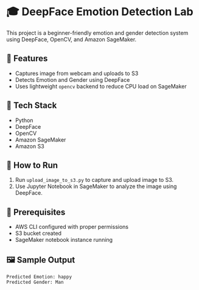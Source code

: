 # 🎓 DeepFace Emotion Detection Lab

This project is a beginner-friendly emotion and gender detection system using DeepFace, OpenCV, and Amazon SageMaker.

## 📌 Features
- Captures image from webcam and uploads to S3
- Detects Emotion and Gender using DeepFace
- Uses lightweight `opencv` backend to reduce CPU load on SageMaker

## 🧰 Tech Stack
- Python
- DeepFace
- OpenCV
- Amazon SageMaker
- Amazon S3

## 🚀 How to Run
1. Run `upload_image_to_s3.py` to capture and upload image to S3.
2. Use Jupyter Notebook in SageMaker to analyze the image using DeepFace.

## 🔐 Prerequisites
- AWS CLI configured with proper permissions
- S3 bucket created
- SageMaker notebook instance running

## 🖼️ Sample Output

```text
Predicted Emotion: happy
Predicted Gender: Man
